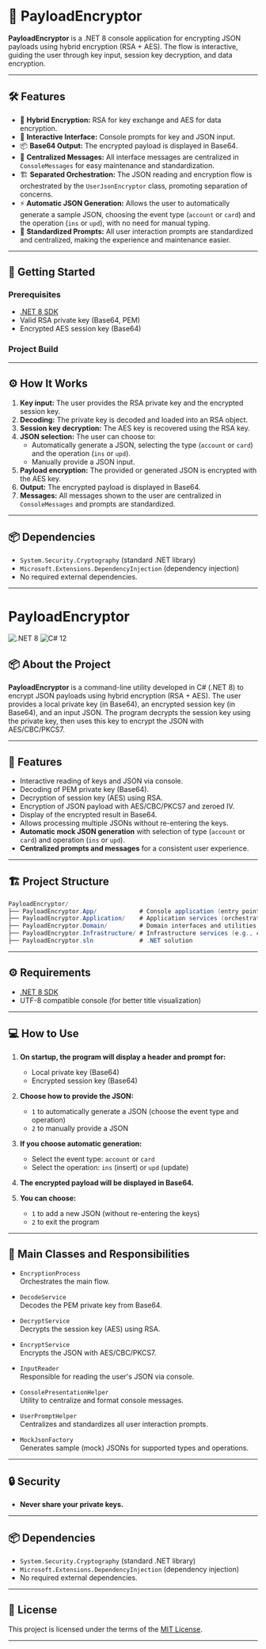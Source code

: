 # 🔐 PayloadEncryptor

**PayloadEncryptor** is a .NET 8 console application for encrypting JSON payloads using hybrid encryption (RSA + AES). The flow is interactive, guiding the user through key input, session key decryption, and data encryption.

---

## 🛠️ Features

- 🔑 **Hybrid Encryption:** RSA for key exchange and AES for data encryption.
- 💬 **Interactive Interface:** Console prompts for key and JSON input.
- 📦 **Base64 Output:** The encrypted payload is displayed in Base64.
- 🧩 **Centralized Messages:** All interface messages are centralized in `ConsoleMessages` for easy maintenance and standardization.
- 🏗️ **Separated Orchestration:** The JSON reading and encryption flow is orchestrated by the `UserJsonEncryptor` class, promoting separation of concerns.
- ⚡ **Automatic JSON Generation:** Allows the user to automatically generate a sample JSON, choosing the event type (`account` or `card`) and the operation (`ins` or `upd`), with no need for manual typing.
- 🧭 **Standardized Prompts:** All user interaction prompts are standardized and centralized, making the experience and maintenance easier.

---

## 🚀 Getting Started

### Prerequisites

- [.NET 8 SDK](https://dotnet.microsoft.com/download/dotnet/8.0)
- Valid RSA private key (Base64, PEM)
- Encrypted AES session key (Base64)

### Project Build

---

## ⚙️ How It Works

1. **Key input:** The user provides the RSA private key and the encrypted session key.
2. **Decoding:** The private key is decoded and loaded into an RSA object.
3. **Session key decryption:** The AES key is recovered using the RSA key.
4. **JSON selection:** The user can choose to:
   - Automatically generate a JSON, selecting the type (`account` or `card`) and the operation (`ins` or `upd`).
   - Manually provide a JSON input.
5. **Payload encryption:** The provided or generated JSON is encrypted with the AES key.
6. **Output:** The encrypted payload is displayed in Base64.
7. **Messages:** All messages shown to the user are centralized in `ConsoleMessages` and prompts are standardized.

---

## 📦 Dependencies

- `System.Security.Cryptography` (standard .NET library)
- `Microsoft.Extensions.DependencyInjection` (dependency injection)
- No required external dependencies.

---

# PayloadEncryptor

![.NET 8](https://img.shields.io/badge/.NET-8.0-blue)
![C# 12](https://img.shields.io/badge/C%23-12.0-blue)

## 📦 About the Project

**PayloadEncryptor** is a command-line utility developed in C# (.NET 8) to encrypt JSON payloads using hybrid encryption (RSA + AES). The user provides a local private key (in Base64), an encrypted session key (in Base64), and an input JSON. The program decrypts the session key using the private key, then uses this key to encrypt the JSON with AES/CBC/PKCS7.

---

## 🚀 Features

- Interactive reading of keys and JSON via console.
- Decoding of PEM private key (Base64).
- Decryption of session key (AES) using RSA.
- Encryption of JSON payload with AES/CBC/PKCS7 and zeroed IV.
- Display of the encrypted result in Base64.
- Allows processing multiple JSONs without re-entering the keys.
- **Automatic mock JSON generation** with selection of type (`account` or `card`) and operation (`ins` or `upd`).
- **Centralized prompts and messages** for a consistent user experience.

---

## 🏗️ Project Structure

```csharp
PayloadEncryptor/  
├── PayloadEncryptor.App/            # Console application (entry point)  
├── PayloadEncryptor.Application/    # Application services (orchestration)  
├── PayloadEncryptor.Domain/         # Domain interfaces and utilities  
├── PayloadEncryptor.Infrastructure/ # Infrastructure services (e.g., console reading)  
├── PayloadEncryptor.sln             # .NET solution  
```

---

## ⚙️ Requirements

- [.NET 8 SDK](https://dotnet.microsoft.com/download/dotnet/8.0)
- UTF-8 compatible console (for better title visualization)

---

## 💻 How to Use

1. **On startup, the program will display a header and prompt for:**
   - Local private key (Base64)
   - Encrypted session key (Base64)

2. **Choose how to provide the JSON:**
   - `1` to automatically generate a JSON (choose the event type and operation)
   - `2` to manually provide a JSON

3. **If you choose automatic generation:**
   - Select the event type: `account` or `card`
   - Select the operation: `ins` (insert) or `upd` (update)

4. **The encrypted payload will be displayed in Base64.**

5. **You can choose:**
   - `1` to add a new JSON (without re-entering the keys)
   - `2` to exit the program

---

## 🧩 Main Classes and Responsibilities

- `EncryptionProcess`  
  Orchestrates the main flow.

- `DecodeService`  
  Decodes the PEM private key from Base64.

- `DecryptService`  
  Decrypts the session key (AES) using RSA.

- `EncryptService`  
  Encrypts the JSON with AES/CBC/PKCS7.

- `InputReader`  
  Responsible for reading the user's JSON via console.

- `ConsolePresentationHelper`  
  Utility to centralize and format console messages.

- `UserPromptHelper`  
  Centralizes and standardizes all user interaction prompts.
  
- `MockJsonFactory`  
  Generates sample (mock) JSONs for supported types and operations.

---

## 🔒 Security

- **Never share your private keys.**

---

## 📦 Dependencies

- `System.Security.Cryptography` (standard .NET library)
- `Microsoft.Extensions.DependencyInjection` (dependency injection)
- No required external dependencies.

---

## 📄 License

This project is licensed under the terms of the [MIT License](LICENSE).

---